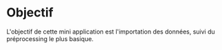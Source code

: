 # Objectif

L'objectif de cette mini application est l'importation des données, suivi du préprocessing le plus basique.